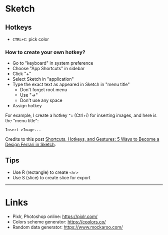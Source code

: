 # Sketch

## Hotkeys
- `CTRL+C`: pick color

### How to create your own hotkey?
- Go to "keyboard" in system preference
- Choose "App Shortcuts" in sidebar
- Click "+"
- Select Sketch in "application"
- Type the exact text as appeared in Sketch in "menu title"
  - Don't forget root menu
  - Use "->"
  - Don't use any space
- Assign hotkey

For example, I create a hotkey `^i` (Ctrl+i) for inserting images, and here is the "menu title": 

`Insert->Image...`

Credits to this post [Shortcuts, Hotkeys, and Gestures: 5 Ways to Become a Design Ferrari in Sketch](https://medium.com/ux-power-tools/shortcuts-hotkeys-and-gestures-5-ways-to-become-a-design-ferrari-in-sketch-or-blazingly-fast-in-389929e89115#.u7ttq71tc).

## Tips
- Use R (rectangle) to create `<hr>`
- Use S (slice) to create slice for export

---

# Links
- Pixlr, Photoshop online: https://pixlr.com/
- Colors scheme generator: https://coolors.co/
- Random data generator: https://www.mockaroo.com/